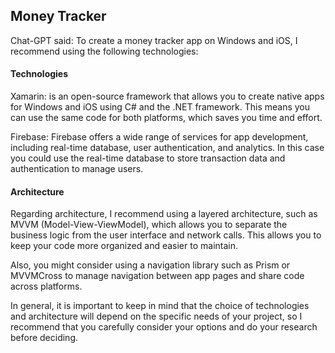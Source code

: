 ## Money Tracker

Chat-GPT said:
To create a money tracker app on Windows and iOS, I recommend using the following technologies:

#### Technologies
Xamarin: is an open-source framework that allows you to create native apps for Windows and iOS using C# and the .NET framework. 
This means you can use the same code for both platforms, which saves you time and effort.

Firebase: Firebase offers a wide range of services for app development, including real-time database, user authentication, and analytics. 
In this case you could use the real-time database to store transaction data and authentication to manage users.

#### Architecture

Regarding architecture, I recommend using a layered architecture, such as MVVM (Model-View-ViewModel), 
which allows you to separate the business logic from the user interface and network calls. 
This allows you to keep your code more organized and easier to maintain.

Also, you might consider using a navigation library such as Prism or MVVMCross to manage navigation between app pages and share code across platforms.

In general, it is important to keep in mind that the choice of technologies and architecture 
will depend on the specific needs of your project, so I recommend that you carefully consider your options and do your research before deciding.
